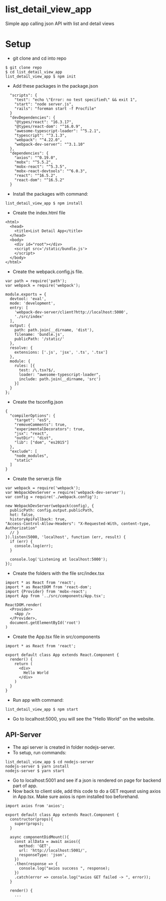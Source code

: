 # list_detail_view_app
Simple app calling json API with list and detail views

# Setup
- git clone and cd into repo
```
$ git clone repo
$ cd list_detail_view_app
list_detail_view_app $ npm init
```
- Add these packages in the package.json
```
  "scripts": {
    "test": "echo \"Error: no test specified\" && exit 1",
    "start": "node server.js",
    "rails": "foreman start -f Procfile"
  }
  "devDependencies": {
    "@types/react": "16.3.17",
    "@types/react-dom": "^16.0.9",
    "awesome-typescript-loader": "^5.2.1",
    "typescript": "^3.1.3",
    "webpack": "^4.22.0",
    "webpack-dev-server": "^3.1.10"
  },
  "dependencies": {
    "axios": "^0.19.0",
    "mobx": "^5.5.2",
    "mobx-react": "^5.3.5",
    "mobx-react-devtools": "^6.0.3",
    "react": "^16.5.2",
    "react-dom": "^16.5.2"
  }
```
- Install the packages with command:
```
list_detail_view_app $ npm install
```

- Create the index.html file
```
<html>
  <head>
    <title>List Detail App</title>
  </head>
  <body>
    <div id="root"></div>
    <script src='/static/bundle.js'>
    </script>
  </body>
</html>
```
- Create the webpack.config.js file.
```
var path = require('path');
var webpack = require('webpack');

module.exports = {
  devtool: 'eval',
  mode: 'development',
  entry: [
    'webpack-dev-server/client?http://localhost:5000',
    './src/index'
  ],
  output: {
    path: path.join(__dirname, 'dist'),
    filename: 'bundle.js',
    publicPath: '/static/'
  },
  resolve: {
    extensions: ['.js', 'jsx', '.ts', '.tsx']
  },
  module: {
    rules: [{
      test: /\.tsx?$/,
      loader: "awesome-typescript-loader",
      include: path.join(__dirname, 'src')
    }]
  }
};
```
- Create the tsconfig.json
```
{
  "compilerOptions": {
    "target": "es5",
    "removeComments": true,
    "experimentalDecorators": true,
    "jsx": "react",
    "outDir": "dist",
    "lib": ["dom", "es2015"]
  },
  "exclude": [
    "node_modules",
    "static"
  ]
}

```

- Create the server.js file 
```
var webpack = require('webpack');
var WebpackDevServer = require('webpack-dev-server');
var config = require('./webpack.config');

new WebpackDevServer(webpack(config), {
  publicPath: config.output.publicPath,
  hot: false,
  historyApiFallback: true,
"Access-Control-Allow-Headers": "X-Requested-With, content-type, Authorization"
  // }
}).listen(5000, 'localhost', function (err, result) {
  if (err) {
    console.log(err);
  }

  console.log('Listening at localhost:5000');
});
```
- Create the folders with the file src/index.tsx
```
import * as React from 'react';
import * as ReactDOM from 'react-dom';
import {Provider} from 'mobx-react';
import App from '../src/components/App.tsx';

ReactDOM.render(
  <Provider>
    <App />
  </Provider>,
  document.getElementById('root')
)
```
- Create the App.tsx file in src/components
```
import * as React from 'react';

export default class App extends React.Component {
  render() {
    return (
      <div>
        Hello World
      </div>
    )
  }
}

```

- Run app with command:
```
list_detail_view_app $ npm start
```
- Go to localhost:5000, you will see the "Hello World" on the website.

## API-Server
- The api server is created in folder nodejs-server.
- To setup, run commands:
```
list_detail_view_app $ cd nodejs-server
nodejs-server $ yarn install
nodejs-server $ yarn start
```
- Go to localhost:5001 and see if a json is rendered on page for backend part of app.
- Now back to client side, add this code to do a GET request using axios in App.tsx. Make sure axios is npm installed too beforehand.
```
import axios from 'axios';

export default class App extends React.Component {
  constructor(props){
    super(props);
  }
  
  async componentDidMount(){
    const allData = await axios({
      method: 'GET',
      url: 'http://localhost:5001/',
      responseType: 'json',
    })
    .then(response => {
      console.log("axios success ", response);
    })
    .catch(error => console.log("axios GET failed -> ", error));
  }

  render() {
    ...
```